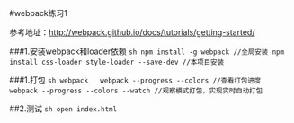 #webpack练习1

参考地址：http://webpack.github.io/docs/tutorials/getting-started/

###1.安装webpack和loader依赖
``sh
npm install -g webpack //全局安装
npm install css-loader style-loader --save-dev //本项目安装
``


###1.打包 
``sh
webpack  
webpack --progress --colors //查看打包进度
webpack --progress --colors --watch //观察模式打包，实现实时自动打包
``

##2.测试
``sh
open index.html
``